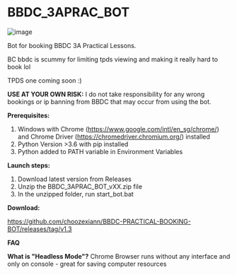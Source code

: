 # BBDC_3APRAC_BOT
![image](https://user-images.githubusercontent.com/99162756/169843272-cfd25133-4efe-4dc0-b27a-3e5b8326a23b.png)


Bot for booking BBDC 3A Practical Lessons.

BC bbdc is scummy for limiting tpds viewing and making it really hard to book lol

TPDS one coming soon :)

**USE AT YOUR OWN RISK:**
I do not take responsibility for any wrong bookings or ip banning from BBDC that may occur from using the bot.

**Prerequisites:**
1. Windows with Chrome (https://www.google.com/intl/en_sg/chrome/) and Chrome Driver (https://chromedriver.chromium.org/) installed
2. Python Version >3.6 with pip installed
3. Python added to PATH variable in Environment Variables


**Launch steps:**
1. Download latest version from Releases
2. Unzip the BBDC_3APRAC_BOT_vXX.zip file
3. In the unzipped folder, run start_bot.bat

**Download:**

https://github.com/choozexiann/BBDC-PRACTICAL-BOOKING-BOT/releases/tag/v1.3

**FAQ**

**What is "Headless Mode"?**
Chrome Browser runs without any interface and only on console - great for saving computer resources
